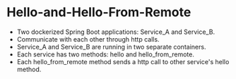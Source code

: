 # Hello-and-Hello-From-Remote

- Two dockerized Spring Boot applications: Service_A and Service_B.<br/>
- Communicate with each other through http calls.<br/>
- Service_A and Service_B are running in two separate containers.<br/>
- Each service has two methods: hello and hello_from_remote.<br/>
- Each hello_from_remote method sends a http call to other service's hello method.

